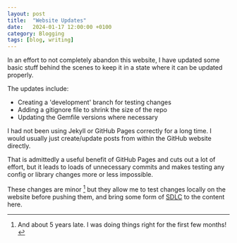 ```yaml
---
layout: post
title:  "Website Updates"
date:   2024-01-17 12:00:00 +0100
category: Blogging
tags: [blog, writing]
---
```


In an effort to not completely abandon this website, I have updated some basic stuff behind the scenes to keep it in a state where it can be updated properly. 

The updates include:
- Creating a 'development' branch for testing changes
- Adding a gitignore file to shrink the size of the repo
- Updating the Gemfile versions where necessary

I had not been using Jekyll or GitHub Pages correctly for a long time. I would usually just create/update posts from within the GitHub website directly. 

That is admittedly a useful benefit of GitHub Pages and cuts out a lot of effort, but it leads to loads of unnecessary commits and makes testing any config or library changes more or less impossible. 

These changes are minor [^1] but they allow me to test changes locally on the website before pushing them, and bring some form of [SDLC][sdlc] to the content here. 

[^1]:And about 5 years late. I was doing things right for the first few months!

[sdlc]:https://en.wikipedia.org/wiki/Systems_development_life_cycle
